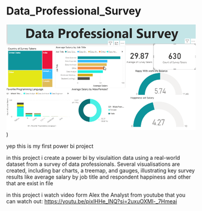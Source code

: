 # Data_Professional_Survey
![Dashboard Preview](https://github.com/aminm015/Power_BI/blob/main/Data_Professional_Survey/Record%202.gif))

yep this is my first power bi project

in this project i create a power bi by visulaition data using a real-world dataset from a survey of data professionals. Several visualisations are created, including bar charts, a treemap, and gauges, illustrating key survey results like average salary by job title and respondent happiness and other that are exist in file 

in this project i watch video form Alex the Analyst from youtube that you can watch out:
https://youtu.be/pixlHHe_lNQ?si=2uxuOXMl-_7Hmeai
